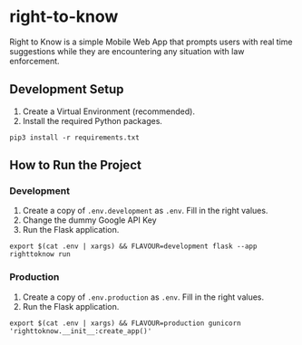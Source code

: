 # right-to-know
Right to Know is a simple Mobile Web App that prompts users with real time suggestions while they are encountering any situation with law enforcement.

## Development Setup
1. Create a Virtual Environment (recommended).
2. Install the required Python packages.
```shell
pip3 install -r requirements.txt
```

## How to Run the Project
### Development
1. Create a copy of `.env.development` as `.env`. Fill in the right values.
2. Change the dummy Google API Key
3. Run the Flask application.
```shell
export $(cat .env | xargs) && FLAVOUR=development flask --app righttoknow run
```
### Production
1. Create a copy of `.env.production` as `.env`. Fill in the right values.
2. Run the Flask application.
```shell
export $(cat .env | xargs) && FLAVOUR=production gunicorn 'righttoknow.__init__:create_app()'
```
